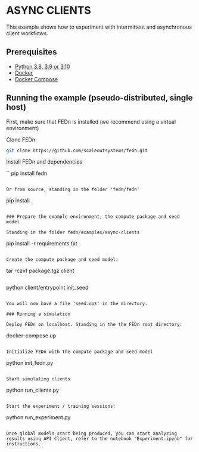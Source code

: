 # ASYNC CLIENTS 
This example shows how to experiment with intermittent and asynchronous client workflows.     

## Prerequisites
- [Python 3.8, 3.9 or 3.10](https://www.python.org/downloads)
- [Docker](https://docs.docker.com/get-docker)
- [Docker Compose](https://docs.docker.com/compose/install)

## Running the example (pseudo-distributed, single host)

First, make sure that FEDn is installed (we recommend using a virtual environment)

Clone FEDn
```sh
git clone https://github.com/scaleoutsystems/fedn.git
```

Install FEDn and dependencies

``
pip install fedn
```

Or from source, standing in the folder 'fedn/fedn'

```
pip install .
```

### Prepare the example environment, the compute package and seed model

Standing in the folder fedn/examples/async-clients
```
pip install -r requirements.txt
```

Create the compute package and seed model:
```
tar -czvf package.tgz client
```

```
python client/entrypoint init_seed
```

You will now have a file 'seed.npz' in the directory.

### Running a simulation

Deploy FEDn on localhost. Standing in the the FEDn root directory: 

```
docker-compose up 
```

Initialize FEDn with the compute package and seed model

```
python init_fedn.py
```

Start simulating clients
```
python run_clients.py
```

Start the experiment / training sessions: 

```
python run_experiment.py
```

Once global models start being produced, you can start analyzing results using API Client, refer to the notebook "Experiment.ipynb" for instructions. 




